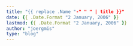 ```yaml
---
title: "{{ replace .Name "-" " " | title }}"
date: {{ .Date.Format "2 January, 2006" }}
lastmod: {{ .Date.Format "2 January, 2006" }}
author: "joergmis"
type: "blog"
---
```


